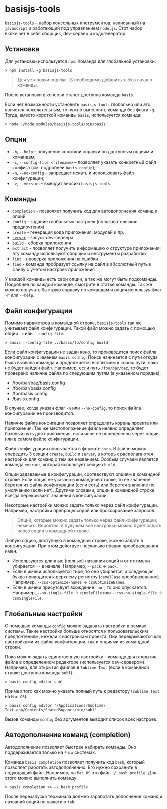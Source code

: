 # basisjs-tools

`basisjs-tools` – набор консольных инструментов, написанный на `javascript` и работающий под управлением `node.js`. Этот набор включает в себя сборщик, dev-сервер и кодогенератор.

## Установка

Для установки используется `npm`. Команда для глобальной установки:

```
> npm install -g basisjs-tools
```

> Для установки под `Mac OS` необходимо добавить `sudo` в начало команды.

После установки в консоли станет доступна команда `basis`.

Если нет возможности установить `basisjs-tools` глобально или это является нежелательным, то нужно выполнить команду без флага `-g`. Тогда, вместо короткой команды `basis`, используется команда:

```
> node ./node_modules/basisjs-tools/bin/basis
```

## Опции

- `-h`, `--help` – получение короткой справки по доступным опциям и командам;
- `-c`, `--config-file <filename>` – позволяет указать конкретный файл конфига (см. подробней `basis.config`);
- `-n`, `--no-config` – запрещает искать и использовать файл конфигурации;
- `-v`, `--version` – выводит версию `basisjs-tools`.

## Команды

- `completion` - позволяет получить код для автодополнения команд и опций
- `config` - задание глобальных настроек (пользовательские предпочтения)
- `create` - генерация кода приложения, модулей и пр.
- [`server`](server.md) - запуск dev-сервера
- [`build`](build.md) - сборка приложения
- `extract` - позволяет получить информацию о структуре приложения; эту команду используют сборщик и инструменты разработки
- `lint` – проверка приложения на ошибки
- `find` - команда пробразует ссылку на файл в абсолютный путь к файлу с учетом настроек приложения

У каждой команды есть свои опции, а так же могут быть подкоманды. Подробнее по каждой команде, смотрите в статье команды. Так же можно получать быструю справку по командам и опция используя флаг `-h` или `--help`.

## Файл конфигурации

Помимо параметров в командной строке, `basisjs-tools` так же учитывает файл конфигурации. Такой файл можно задать с помощью опции `-c` или `--config-file`.

```
> basis --config-file ../basis/to/config build
```

Если файл конфигурации не задан явно, то производится поиск файла конфигурации с именем `basis.config`. Поиск начинается с пути откуда была вызвана команда и продолжается всплытием к корню пути, пока не будет найден файл. Например, если путь `/foo/bar/baz`, то будет проверено наличие файла по следующим путям (в указанном порядке):

- /foo/bar/baz/basis.config
- /foo/bar/basis.config
- /foo/basis.config
- /basis.config

В случае, когда указан флаг `-n` или `--no-config`, то поиск файла конфигурации не производится.

Наличие файла конфигации позволяет определить корень проекта или приложения. Так же местоположение файла неявно определяет базовый путь для приложения, если иное не определенно через опции или в самом файле конфигурации.

Файл конфигурации описывается в формате `json`. В файле можно опередить 3 секции `create`, `build` и `server`, в которых располагаются настройки для команд с тем же названием. Особым случаем является команда `extract`, которая использует секцию `build`.

Опции задаваемые в конфигурации, соотвествуют опциям в командной строке. Если опция не указана в командной строке, то ее значение берется из файла конфигурации (если есть) или берется значение по умолчанию (если нет). Другими словами, опции в командной строке всегда перекрывают значения в конфигурации.

Некоторые настройки можно задать только через файл конфигурации. Например, настройки препроцессоров или проксирование запросов.

> Опций, которые можно задать только через файл конфигурации, немного. Вероятно, в будущем все настройки можно будет задать через опции в командной строке.

Любую опцию, доступную в командной строке, можно задать в конфигурации. При этом действует несколько правил преобразования имен.

- Используются длинные (полные) названия опций и от их имени убирается `--` в начале. Например, `--pack` → `pack`.
- Если в имени используется тире, то оно убирается, а следующая буква приводится к верхнему регистру (`camelCase` преобразование). Например, `--css-optimize-names` → `cssOptimizeNames`.
- Если в имени присутсвует вхождение `-no-`, то оно опускается. Например, `--no-single-file` → `singleFile` или `--css-no-single-file` → `cssSingleFile`.

## Глобальные настройки

С помощью команды `config` можно задавать настройки в рамках системы. Такие настройки больше относятся к пользовательским предпочтениям, нежели к настройкам проекта. Они перекрываются как настройками из файла конфигурации, так и опциями из командной строки.

Пока можно задать единственную настройку – команду для открытия файла в определенном редакторе (используется dev-сервером). Например, для открытия файлов в `Sublime Text` (если в командной строке доступна команда `subl`):

```
> basis config editor subl
```

Пример того как можно указать полный путь к редактору (`Sublime Text` на `Mac OS`):

```
> basis config editor '/Applications/Sublime\ Text.app/Contents/SharedSupport/bin/subl'
```

Вызов команды `config` без аргументов выводит список всех настроек.

## Автодополнение команд (completion)

Автодополнение позволяет быстрее набирать команды. Оно поддерживается только на `*nix` системах.

Команда `basis completion` позволяет получить код `bash`, который позволяет работать автодополнению. Его нужно сохранить в подходящий файл. Например, на `Mac OS` это файл `~/.bash_profile`. Для этого можно выполнить команду:

```
> basis completion >> ~/.bash_profile
```

После перезапуска терминала должно заработать дополнение команд и названий опций по нажатию `tab`.
